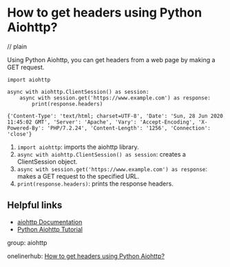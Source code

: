 # How to get headers using Python Aiohttp?
// plain

Using Python Aiohttp, you can get headers from a web page by making a GET request.

```
import aiohttp

async with aiohttp.ClientSession() as session:
    async with session.get('https://www.example.com') as response:
        print(response.headers)
```

```
{'Content-Type': 'text/html; charset=UTF-8', 'Date': 'Sun, 28 Jun 2020 11:45:02 GMT', 'Server': 'Apache', 'Vary': 'Accept-Encoding', 'X-Powered-By': 'PHP/7.2.24', 'Content-Length': '1256', 'Connection': 'close'}
```

1. `import aiohttp`: imports the aiohttp library.
2. `async with aiohttp.ClientSession() as session`: creates a ClientSession object.
3. `async with session.get('https://www.example.com') as response`: makes a GET request to the specified URL.
4. `print(response.headers)`: prints the response headers.

## Helpful links

- [aiohttp Documentation](https://docs.aiohttp.org/en/stable/)
- [Python Aiohttp Tutorial](https://realpython.com/async-io-python/)

group: aiohttp

onelinerhub: [How to get headers using Python Aiohttp?](https://onelinerhub.com/python-aiohttp/how-to-get-headers-using-python-aiohttp)